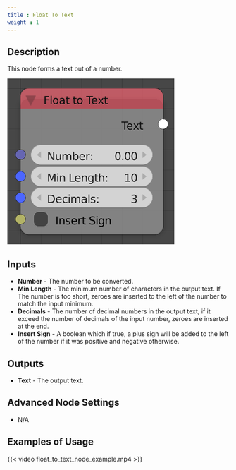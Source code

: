 ```yaml
---
title : Float To Text
weight : 1
---
```


## Description

This node forms a text out of a number.

![image](float_to_text_node.png)

## Inputs

  - **Number** - The number to be converted.
  - **Min Length** - The minimum number of characters in the output
    text. If The number is too short, zeroes are inserted to the left of
    the number to match the input minimum.
  - **Decimals** - The number of decimal numbers in the output text, if
    it exceed the number of decimals of the input number, zeroes are
    inserted at the end.
  - **Insert Sign** - A boolean which if true, a plus sign will be added
    to the left of the number if it was positive and negative otherwise.

## Outputs

  - **Text** - The output text.

## Advanced Node Settings

  - N/A

## Examples of Usage

{{< video float_to_text_node_example.mp4 >}}
